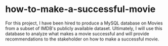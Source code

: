 # how-to-make-a-successful-movie
 For this project, I have been hired to produce a MySQL database on Movies from a subset of IMDB's publicly available dataset. Ultimately, I will use this database to analyze what makes a movie successful and will provide recommendations to the stakeholder on how to make a successful movie.
